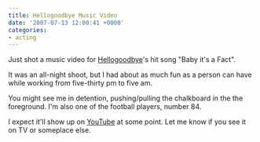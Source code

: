 ```yaml
---
title: Hellogoodbye Music Video
date: '2007-07-13 12:00:41 +0000'
categories:
- acting
---
```

Just shot a music video for [Hellogoodbye](http://www.hellogoodbye.net/)'s hit
song "Baby it's a Fact".

It was an all-night shoot, but I had about as much fun as a person can have
while working from five-thirty pm to five am.

You might see me in detention, pushing/pulling the chalkboard in the the
foreground. I'm also one of the football players, number 84.

I expect it'll show up on [YouTube](http://www.youtube.com/hellogoodbyevideos)
at some point.  Let me know if you see it on TV or someplace else.
